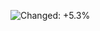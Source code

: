![Changed: +5.3%](https://img.shields.io/badge/Changed-%2B5.3%25-9ecae1 "Marginally statistically significant.")